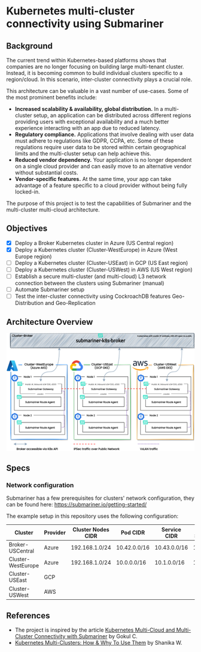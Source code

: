 # Kubernetes multi-cluster connectivity using Submariner

## Background

The current trend within Kubernetes-based platforms shows that companies are no longer focusing on building large multi-tenant cluster. Instead, it is becoming common to build individual clusters specific to a region/cloud. In this scenario, inter-cluster connectivity plays a crucial role. 

This architecture can be valuable in a vast number of use-cases. Some of the most prominent benefits include:

- **Increased scalability & availability, global distribution.** In a multi-cluster setup, an application can be distributed across different regions providing users with exceptional availability and a much better experience interacting with an app due to reduced latency.
- **Regulatory compliance.** Applications that involve dealing with user data must adhere to regulations like GDPR, CCPA, etc. Some of these regulations require user data to be stored within certain geographical limits and the multi-cluster setup can help achieve this.
- **Reduced vendor dependency.** Your application is no longer dependent on a single cloud provider and can easily move to an alternative vendor without substantial costs.
- **Vendor-specific features.** At the same time, your app can take advantage of a feature specific to a cloud provider without being fully locked-in.

The purpose of this project is to test the capabilities of Submariner and the multi-cluster multi-cloud architecture.

## Objectives
- [x] Deploy a Broker Kubernetes cluster in Azure (US Central region)
- [x] Deploy a Kubernetes cluster (Cluster-WestEurope) in Azure (West Europe region)
- [ ] Deploy a Kubernetes cluster (Cluster-USEast) in GCP (US East region)
- [ ] Deploy a Kubernetes cluster (Cluster-USWest) in AWS (US West region)
- [ ] Establish a secure multi-cluster (and multi-cloud) L3 network connection between the clusters using Submariner (manual)
- [ ] Automate Submariner setup
- [ ] Test the inter-cluster connectivity using CockroachDB features Geo-Distribution and Geo-Replication

## Architecture Overview
<img src="./docs/Architecture_Overview.png" alt="Architecture Overview" width="1000"/>

## Specs

### Network configuration
Submariner has a few prerequisites for clusters' network configuration, they can be found here: https://submariner.io/getting-started/

The example setup in this repository uses the following configuration:

| **Cluster**        | **Provider** | **Cluster Nodes CIDR** | **Pod CIDR** | **Service CIDR** | **DNS Service IP** |
|--------------------|--------------|------------------------|--------------|------------------|--------------------|
| Broker-USCentral   | Azure        | 192.168.1.0/24         | 10.42.0.0/16 | 10.43.0.0/16     | 10.43.0.10         |
| Cluster-WestEurope | Azure        | 192.168.1.0/24         | 10.0.0.0/16  | 10.1.0.0/16      | 10.1.0.10          |
| Cluster-USEast     | GCP          |                        |              |                  |                    |
| Cluster-USWest     | AWS          |                        |              |                  |                    |


## References
- The project is inspired by the article [Kubernetes Multi-Cloud and Multi-Cluster Connectivity with Submariner](https://www.linkedin.com/pulse/kubernetes-multi-cloud-multi-cluster-connectivity-gokul-chandra) by Gokul C.
- [Kubernetes Multi-Clusters: How & Why To Use Them](https://www.bmc.com/blogs/kubernetes-multi-clusters/) by Shanika W.




